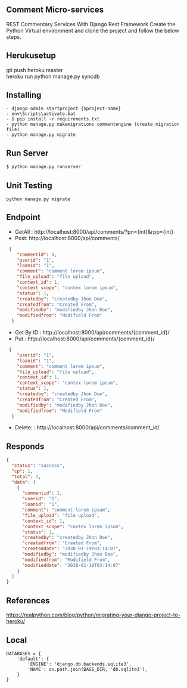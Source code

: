 ## Comment Micro-services
REST Commentary Services With Django Rest Framework Create the Python Virtual environment and clone the project and follow the below steps.

## Herukusetup
git push heroku master <br>
heroku run python manage.py syncdb

## Installing 
```
- django-admin startproject {$project-name}
- env\Scripts\activate.bat
- $ pip install -r requirements.txt
- python manage.py makemigrations commentengine (create migration file)
- python manage.py migrate

```
## Run Server
```sh
$ python manage.py runserver
```

## Unit Testing
````
python manage.py migrate
````

## Endpoint
* GetAll : http://localhost:8000/api/comments/?pn={int}&rpp={int}
* Post: http://localhost:8000/api/comments/

```json
 {
    "commentid": 4,
    "userid": "1",
    "loanid": "1",
    "comment": "comment lorem ipsum",
    "file_upload": "file upload",
    "context_id": 1,
    "context_scope": "contex lorem ipsum",
    "status": 1,
    "createdby": "createdby Jhon Doe",
    "createdfrom": "Created From",
    "modifiedby": "modifiedby Jhon Doe",
    "modifiedfrom": "Modifield From"
  }
```

* Get By ID : http://localhost:8000/api/comments/{comment_id}/
* Put : http://localhost:8000/api/comments/{comment_id}/

```json
 {
    "userid": "1",
    "loanid": "1",
    "comment": "comment lorem ipsum",
    "file_upload": "file upload",
    "context_id": 1,
    "context_scope": "contex lorem ipsum",
    "status": 1,
    "createdby": "createdby Jhon Doe",
    "createdfrom": "Created From",
    "modifiedby": "modifiedby Jhon Doe",
    "modifiedfrom": "Modifield From"
  }
```

* Delete: : http://localhost:8000/api/comments/comment_id/

## Responds

```json
{
  "status": "success",
  "cp": 1,
  "total": 3,
  "data": [
    {
      "commentid": 1,
      "userid": "1",
      "loanid": "1",
      "comment": "comment lorem ipsum",
      "file_upload": "file upload",
      "context_id": 1,
      "context_scope": "contex lorem ipsum",
      "status": 1,
      "createdby": "createdby Jhon Doe",
      "createdfrom": "Created From",
      "createddate": "2038-01-19T03:14:07",
      "modifiedby": "modifiedby Jhon Doe",
      "modifiedfrom": "Modifield From",
      "modifieddate": "2038-01-19T03:14:07"
    }
  ]
}
```
## References
https://realpython.com/blog/python/migrating-your-django-project-to-heroku/

## Local 
```
DATABASES = {
    'default': {
        'ENGINE': 'django.db.backends.sqlite3',
        'NAME': os.path.join(BASE_DIR, 'db.sqlite3'),
    }
}

```
